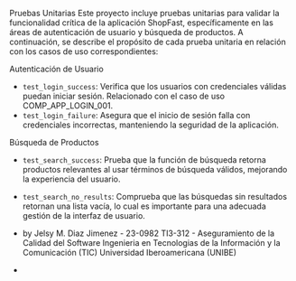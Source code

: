 Pruebas Unitarias
Este proyecto incluye pruebas unitarias para validar la funcionalidad crítica de la aplicación ShopFast, específicamente en las áreas de autenticación de usuario y búsqueda de productos. A continuación, se describe el propósito de cada prueba unitaria en relación con los casos de uso correspondientes:

Autenticación de Usuario
- `test_login_success`: Verifica que los usuarios con credenciales válidas puedan iniciar sesión. Relacionado con el caso de uso COMP_APP_LOGIN_001.
- `test_login_failure`: Asegura que el inicio de sesión falla con credenciales incorrectas, manteniendo la seguridad de la aplicación.

Búsqueda de Productos
- `test_search_success`: Prueba que la función de búsqueda retorna productos relevantes al usar términos de búsqueda válidos, mejorando la experiencia del usuario.
- `test_search_no_results`: Comprueba que las búsquedas sin resultados retornan una lista vacía, lo cual es importante para una adecuada gestión de la interfaz de usuario.

- by Jelsy M. Diaz Jimenez - 23-0982
  TI3-312 - Aseguramiento de la Calidad del Software
  Ingenieria en Tecnologias de la Información y la Comunicación (TIC)
  Universidad Iberoamericana (UNIBE)
- 
